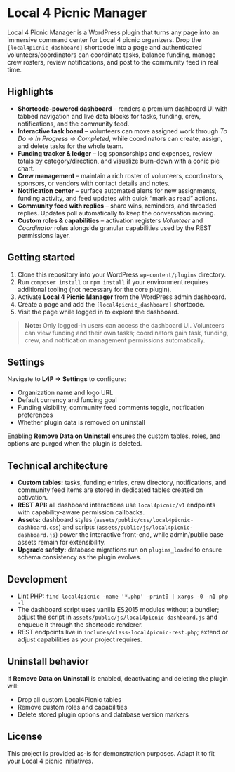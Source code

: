 # Local 4 Picnic Manager

Local 4 Picnic Manager is a WordPress plugin that turns any page into an immersive command center for Local 4 picnic organizers. Drop the `[local4picnic_dashboard]` shortcode into a page and authenticated volunteers/coordinators can coordinate tasks, balance funding, manage crew rosters, review notifications, and post to the community feed in real time.

## Highlights

- **Shortcode-powered dashboard** – renders a premium dashboard UI with tabbed navigation and live data blocks for tasks, funding, crew, notifications, and the community feed.
- **Interactive task board** – volunteers can move assigned work through *To Do → In Progress → Completed*, while coordinators can create, assign, and delete tasks for the whole team.
- **Funding tracker & ledger** – log sponsorships and expenses, review totals by category/direction, and visualize burn-down with a conic pie chart.
- **Crew management** – maintain a rich roster of volunteers, coordinators, sponsors, or vendors with contact details and notes.
- **Notification center** – surface automated alerts for new assignments, funding activity, and feed updates with quick “mark as read” actions.
- **Community feed with replies** – share wins, reminders, and threaded replies. Updates poll automatically to keep the conversation moving.
- **Custom roles & capabilities** – activation registers *Volunteer* and *Coordinator* roles alongside granular capabilities used by the REST permissions layer.

## Getting started

1. Clone this repository into your WordPress `wp-content/plugins` directory.
2. Run `composer install` or `npm install` if your environment requires additional tooling (not necessary for the core plugin).
3. Activate **Local 4 Picnic Manager** from the WordPress admin dashboard.
4. Create a page and add the `[local4picnic_dashboard]` shortcode.
5. Visit the page while logged in to explore the dashboard.

> **Note:** Only logged-in users can access the dashboard UI. Volunteers can view funding and their own tasks; coordinators gain task, funding, crew, and notification management permissions automatically.

## Settings

Navigate to **L4P → Settings** to configure:

- Organization name and logo URL
- Default currency and funding goal
- Funding visibility, community feed comments toggle, notification preferences
- Whether plugin data is removed on uninstall

Enabling **Remove Data on Uninstall** ensures the custom tables, roles, and options are purged when the plugin is deleted.

## Technical architecture

- **Custom tables:** tasks, funding entries, crew directory, notifications, and community feed items are stored in dedicated tables created on activation.
- **REST API:** all dashboard interactions use `local4picnic/v1` endpoints with capability-aware permission callbacks.
- **Assets:** dashboard styles (`assets/public/css/local4picnic-dashboard.css`) and scripts (`assets/public/js/local4picnic-dashboard.js`) power the interactive front-end, while admin/public base assets remain for extensibility.
- **Upgrade safety:** database migrations run on `plugins_loaded` to ensure schema consistency as the plugin evolves.

## Development

- Lint PHP: `find local4picnic -name '*.php' -print0 | xargs -0 -n1 php -l`
- The dashboard script uses vanilla ES2015 modules without a bundler; adjust the script in `assets/public/js/local4picnic-dashboard.js` and enqueue it through the shortcode renderer.
- REST endpoints live in `includes/class-local4picnic-rest.php`; extend or adjust capabilities as your project requires.

## Uninstall behavior

If **Remove Data on Uninstall** is enabled, deactivating and deleting the plugin will:

- Drop all custom Local4Picnic tables
- Remove custom roles and capabilities
- Delete stored plugin options and database version markers

## License

This project is provided as-is for demonstration purposes. Adapt it to fit your Local 4 picnic initiatives.
